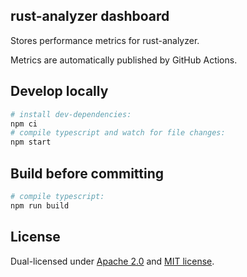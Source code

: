 ## rust-analyzer dashboard

Stores performance metrics for rust-analyzer.

Metrics are automatically published by GitHub Actions.

## Develop locally

```sh
# install dev-dependencies:
npm ci
# compile typescript and watch for file changes:
npm start
```

## Build before committing

```sh
# compile typescript:
npm run build
```

## License

Dual-licensed under [Apache 2.0](LICENSE-APACHE) and [MIT license](LICENSE-MIT).
